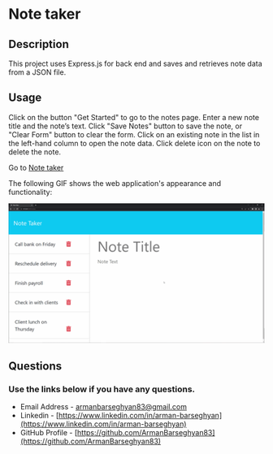 # Note taker

## Description

This project uses Express.js for back end and saves and retrieves note data from a JSON file. 

## Usage

Click on the button "Get Started" to go to the notes page. Enter a new note title and the note’s text. Click "Save Notes" button to save the note, or "Clear Form" button to clear the form. Click on an existing note in the list in the left-hand column to open the note data. Click delete icon on the note to delete the note.

Go to [Note taker](https://notetraker-822ddb194080.herokuapp.com/)

The following GIF shows the web application's appearance and functionality:

![Existing notes are listed in the left-hand column with empty fields on the right-hand side for the new note’s title and text.](./public/assets/images/11-express-homework-demo.gif)

## Questions
### Use the links below if you have any questions.
- Email Address - [armanbarseghyan83@gmail.com](mailto:armanbarseghyan83@gmail.com)
- Linkedin - [https://www.linkedin.com/in/arman-barseghyan](https://www.linkedin.com/in/arman-barseghyan)
- GitHub Profile - [https://github.com/ArmanBarseghyan83](https://github.com/ArmanBarseghyan83)
